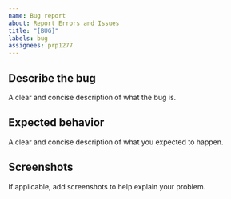 ```yaml
---
name: Bug report
about: Report Errors and Issues
title: "[BUG]"
labels: bug
assignees: prp1277
---
```


## Describe the bug

A clear and concise description of what the bug is.

## Expected behavior

A clear and concise description of what you expected to happen.

## Screenshots

If applicable, add screenshots to help explain your problem.
